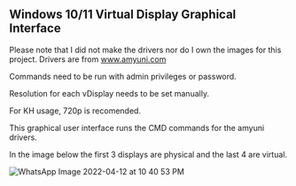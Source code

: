 ## Windows 10/11 Virtual Display Graphical Interface
Please note that I did not make the drivers nor do I own the images for this project.
Drivers are from www.amyuni.com

Commands need to be run with admin privileges or password.

Resolution for each vDisplay needs to be set manually.

For KH usage, 720p is recomended.

This graphical user interface runs the CMD commands for the amyuni drivers.

In the image below the first 3 displays are physical and the last 4 are virtual.

![WhatsApp Image 2022-04-12 at 10 40 53 PM](https://user-images.githubusercontent.com/86476845/163202039-e4c1b0d8-62e5-4fcf-9753-dcd346c8dbd4.jpeg)
